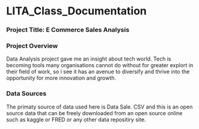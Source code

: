 # LITA_Class_Documentation

### Project Title: E Commerce Sales Analysis

### Project Overview
Data Analysis project gave me an insight about tech world. Tech is becoming tools many organisations cannot do without for greater explort in their field of work, so i see 
it has an avenue to diversify and thrive into the opportunity for more innovation and growth.

### Data Sources
The primaty source of data used here is Data Sale. CSV and this is an open source data that can be freely downloaded from an open source online such as kaggle or FRED or any
other data repositiry site.
